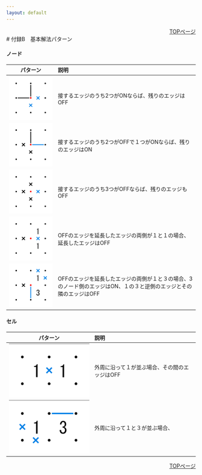 ```yaml
---
layout: default
---
```


<div style="text-align: right;">
<a href="./index.html">TOPページ</a>
</div>
# 付録B　基本解法パターン

#### ノード

|パターン|説明|
|:----:|:---|
|![](pattern/basic/nodeON2.png)|接するエッジのうち2つがONならば、残りのエッジはOFF|
|![](pattern/basic/nodeOFF2ON1.png)|接するエッジのうち2つがOFFで１つがONならば、残りのエッジはON|
|![](pattern/basic/nodeOFF3.png)|接するエッジのうち3つがOFFならば、残りのエッジもOFF|
|![](pattern/basic/node11.png)|OFFのエッジを延長したエッジの両側が１と１の場合、延長したエッジはOFF|
|![](pattern/basic/node13.png)|OFFのエッジを延長したエッジの両側が１と３の場合、3のノード側のエッジはON、１の３と逆側のエッジとその隣のエッジはOFF|

#### セル

|パターン|説明|
|:----:|:---|
|![](pattern/init/border11.png)|外周に沿って１が並ぶ場合、その間のエッジはOFF|
|![](pattern/init/border13.png)|外周に沿って１と３が並ぶ場合、|


<div style="text-align: right;">
<a href="./index.html">TOPページ</a>
</div>



